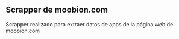 ## Scrapper de moobion.com

Scrapper realizado para extraer datos de apps de la página web de moobion.com
